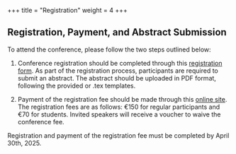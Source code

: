 +++
title = "Registration"
weight = 4
+++


<!---

**TODO** 

- Add link to registration form
- On-site or online? (If online is a possibility!)
- Abstract submission
- Deadlines
- Add "Other useful links"
[WATOC conference](https://www.watoc2025.no) Oslo, Norway, June 21-27
[Reusable librariers in Quantum Chemistry](https://www.helsinki.fi/en/conferences/reusable-libraries-quantum-chemistry-2025) Helsinki, Finland, June 29-July 3

--->


## Registration, Payment, and Abstract Submission
To attend the conference, please follow the two steps outlined below:

1. Conference registration should be completed through this [registration form](https://forms.gle/VPC8UDni7dvzs82u7). As part of the registration process, participants are required to submit an abstract. The abstract should be uploaded in PDF format, following the provided  <a download="/static/firstname-lastname.docx"></a> or .tex templates.

2. Payment of the registration fee should be made through this [online site](https://hi.converia.de/frontend/index.php?sub=123). The registration fees are as follows: €150 for regular participants and €70 for students. Invited speakers will receive a voucher to waive the conference fee.


Registration and payment of the registration fee must be completed by April 30th, 2025.



